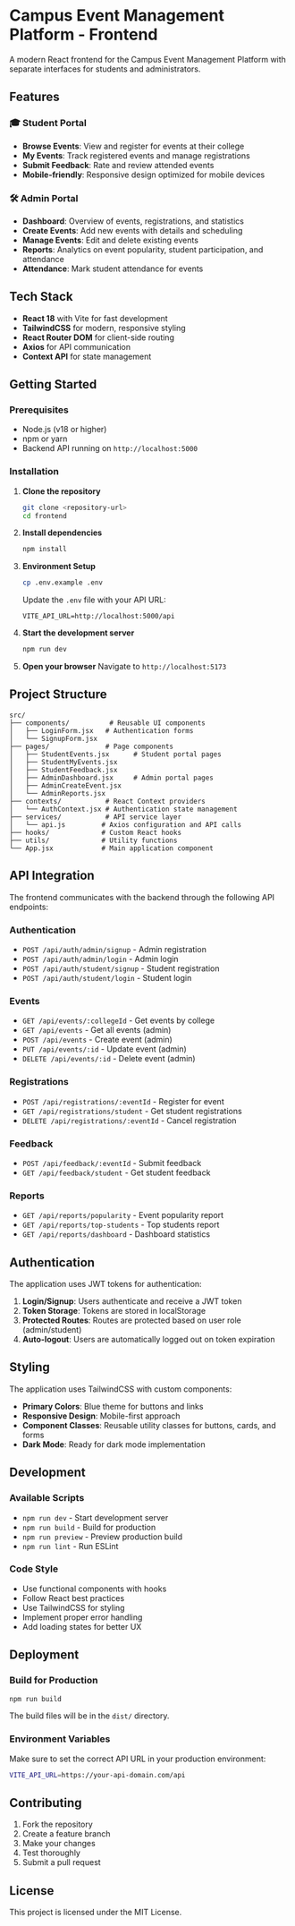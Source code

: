 # Campus Event Management Platform - Frontend

A modern React frontend for the Campus Event Management Platform with separate interfaces for students and administrators.

## Features

### 🎓 Student Portal
- **Browse Events**: View and register for events at their college
- **My Events**: Track registered events and manage registrations
- **Submit Feedback**: Rate and review attended events
- **Mobile-friendly**: Responsive design optimized for mobile devices

### 🛠️ Admin Portal
- **Dashboard**: Overview of events, registrations, and statistics
- **Create Events**: Add new events with details and scheduling
- **Manage Events**: Edit and delete existing events
- **Reports**: Analytics on event popularity, student participation, and attendance
- **Attendance**: Mark student attendance for events

## Tech Stack

- **React 18** with Vite for fast development
- **TailwindCSS** for modern, responsive styling
- **React Router DOM** for client-side routing
- **Axios** for API communication
- **Context API** for state management

## Getting Started

### Prerequisites

- Node.js (v18 or higher)
- npm or yarn
- Backend API running on `http://localhost:5000`

### Installation

1. **Clone the repository**
   ```bash
   git clone <repository-url>
   cd frontend
   ```

2. **Install dependencies**
   ```bash
   npm install
   ```

3. **Environment Setup**
   ```bash
   cp .env.example .env
   ```
   
   Update the `.env` file with your API URL:
   ```
   VITE_API_URL=http://localhost:5000/api
   ```

4. **Start the development server**
   ```bash
   npm run dev
   ```

5. **Open your browser**
   Navigate to `http://localhost:5173`

## Project Structure

```
src/
├── components/          # Reusable UI components
│   ├── LoginForm.jsx   # Authentication forms
│   └── SignupForm.jsx
├── pages/              # Page components
│   ├── StudentEvents.jsx      # Student portal pages
│   ├── StudentMyEvents.jsx
│   ├── StudentFeedback.jsx
│   ├── AdminDashboard.jsx     # Admin portal pages
│   ├── AdminCreateEvent.jsx
│   └── AdminReports.jsx
├── contexts/           # React Context providers
│   └── AuthContext.jsx # Authentication state management
├── services/           # API service layer
│   └── api.js         # Axios configuration and API calls
├── hooks/             # Custom React hooks
├── utils/             # Utility functions
└── App.jsx            # Main application component
```

## API Integration

The frontend communicates with the backend through the following API endpoints:

### Authentication
- `POST /api/auth/admin/signup` - Admin registration
- `POST /api/auth/admin/login` - Admin login
- `POST /api/auth/student/signup` - Student registration
- `POST /api/auth/student/login` - Student login

### Events
- `GET /api/events/:collegeId` - Get events by college
- `GET /api/events` - Get all events (admin)
- `POST /api/events` - Create event (admin)
- `PUT /api/events/:id` - Update event (admin)
- `DELETE /api/events/:id` - Delete event (admin)

### Registrations
- `POST /api/registrations/:eventId` - Register for event
- `GET /api/registrations/student` - Get student registrations
- `DELETE /api/registrations/:eventId` - Cancel registration

### Feedback
- `POST /api/feedback/:eventId` - Submit feedback
- `GET /api/feedback/student` - Get student feedback

### Reports
- `GET /api/reports/popularity` - Event popularity report
- `GET /api/reports/top-students` - Top students report
- `GET /api/reports/dashboard` - Dashboard statistics

## Authentication

The application uses JWT tokens for authentication:

1. **Login/Signup**: Users authenticate and receive a JWT token
2. **Token Storage**: Tokens are stored in localStorage
3. **Protected Routes**: Routes are protected based on user role (admin/student)
4. **Auto-logout**: Users are automatically logged out on token expiration

## Styling

The application uses TailwindCSS with custom components:

- **Primary Colors**: Blue theme for buttons and links
- **Responsive Design**: Mobile-first approach
- **Component Classes**: Reusable utility classes for buttons, cards, and forms
- **Dark Mode**: Ready for dark mode implementation

## Development

### Available Scripts

- `npm run dev` - Start development server
- `npm run build` - Build for production
- `npm run preview` - Preview production build
- `npm run lint` - Run ESLint

### Code Style

- Use functional components with hooks
- Follow React best practices
- Use TailwindCSS for styling
- Implement proper error handling
- Add loading states for better UX

## Deployment

### Build for Production

```bash
npm run build
```

The build files will be in the `dist/` directory.

### Environment Variables

Make sure to set the correct API URL in your production environment:

```bash
VITE_API_URL=https://your-api-domain.com/api
```

## Contributing

1. Fork the repository
2. Create a feature branch
3. Make your changes
4. Test thoroughly
5. Submit a pull request

## License

This project is licensed under the MIT License.